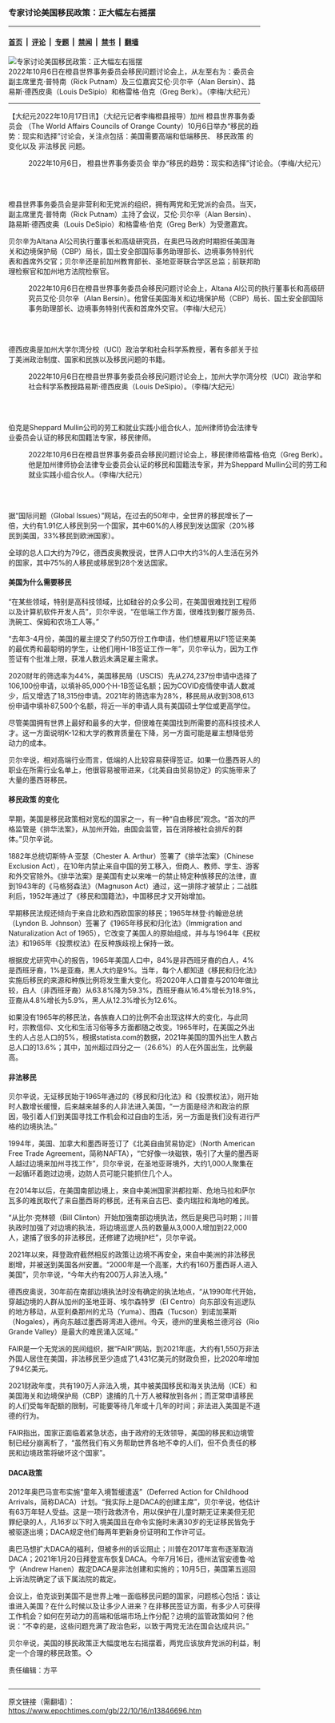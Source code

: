 ### 专家讨论美国移民政策：正大幅左右摇摆

---

#### [首页](../../../..?n13846696) &nbsp;|&nbsp; [评论](../../../../../epoch-comment?n13846696) &nbsp;|&nbsp; [专题](../../../../../epoch-special?n13846696) &nbsp;|&nbsp; [禁闻](../../../../../epoch-news?n13846696) &nbsp;|&nbsp; [禁书](../../../../../books?n13846696) &nbsp;|&nbsp; [翻墙](https://github.com/gfw-breaker/nogfw/blob/master/README.md?n13846696)


<div><img alt="专家讨论美国移民政策：正大幅左右摇摆" class="attachment-djy_600_400 size-djy_600_400 wp-post-image" src="https://i.epochtimes.com/assets/uploads/2022/10/id13846701-IMG_90492-600x400.jpg"/>
<div class="caption">
 2022年10月6日在橙县世界事务委员会移民问题讨论会上，从左至右为：委员会副主席里克·普特南（Rick Putnam）及三位嘉宾艾伦·贝尔辛（Alan Bersin）、路易斯·德西皮奥（Louis DeSipio）和格雷格·伯克（Greg Berk）。（李梅/大纪元）
</div></div><hr/><div class="post_content" id="artbody" itemprop="articleBody">
 <!-- article content begin -->
 <p>
  【大纪元2022年10月17日讯】（大纪元记者李梅橙县报导）加州
  <ok href="https://www.epochtimes.com/gb/tag/%E6%A9%99%E5%8E%BF%E4%B8%96%E7%95%8C%E4%BA%8B%E5%8A%A1%E5%A7%94%E5%91%98%E4%BC%9A.html">
   橙县世界事务委员会
  </ok>
  （The World Affairs Councils of Orange County）10月6日举办“移民的趋势：现实和选择”讨论会，关注点包括：美国需要高端和低端移民、
  <ok href="https://www.epochtimes.com/gb/tag/%E7%A7%BB%E6%B0%91%E6%94%BF%E7%AD%96.html">
   移民政策
  </ok>
  的变化以及
  <ok href="https://www.epochtimes.com/gb/tag/%E9%9D%9E%E6%B3%95%E7%A7%BB%E6%B0%91.html">
   非法移民
  </ok>
  问题。
 </p>
 <figure aria-describedby="caption-attachment-13846709" class="wp-caption aligncenter" id="attachment_13846709" style="width: 600px">
  <ok href="https://i.epochtimes.com/assets/uploads/2022/10/id13846709-IMG_90202.jpg" target="_blank">
   <img alt="" class="size-large wp-image-13846709" src="https://i.epochtimes.com/assets/uploads/2022/10/id13846709-IMG_90202-600x397.jpg"/>
  </ok>
  <br/><figcaption class="wp-caption-text" id="caption-attachment-13846709">
   2022年10月6日，
   <ok href="https://www.epochtimes.com/gb/tag/%E6%A9%99%E5%8E%BF%E4%B8%96%E7%95%8C%E4%BA%8B%E5%8A%A1%E5%A7%94%E5%91%98%E4%BC%9A.html">
    橙县世界事务委员会
   </ok>
   举办“移民的趋势：现实和选择”讨论会。（李梅/大纪元）
  </figcaption><br/>
 </figure><br/>
 <p>
  橙县世界事务委员会是非营利和无党派的组织，拥有两党和无党派的会员。当天，副主席里克·普特南（Rick Putnam）主持了会议，艾伦·贝尔辛（Alan Bersin）、路易斯·德西皮奥（Louis DeSipio）和格雷格·伯克（Greg Berk）为受邀嘉宾。
 </p>
 <p>
  贝尔辛为Altana Al公司执行董事长和高级研究员，在奥巴马政府时期担任美国海关和边境保护局（CBP）局长，国土安全部国际事务助理部长、边境事务特别代表和首席外交官；贝尔辛还是前加州教育部长、圣地亚哥联合学区总监；前联邦助理检察官和加州地方法院检察官。
 </p>
 <figure aria-describedby="caption-attachment-13846703" class="wp-caption aligncenter" id="attachment_13846703" style="width: 600px">
  <ok href="https://i.epochtimes.com/assets/uploads/2022/10/id13846703-IMG_00252.jpg" target="_blank">
   <img alt="" class="size-large wp-image-13846703" src="https://i.epochtimes.com/assets/uploads/2022/10/id13846703-IMG_00252-600x455.jpg"/>
  </ok>
  <br/><figcaption class="wp-caption-text" id="caption-attachment-13846703">
   2022年10月6日在橙县世界事务委员会移民问题讨论会上，Altana Al公司的执行董事长和高级研究员艾伦·贝尔辛（Alan Bersin）。他曾任美国海关和边境保护局（CBP）局长、国土安全部国际事务助理部长、边境事务特别代表和首席外交官。（李梅/大纪元）
  </figcaption><br/>
 </figure><br/>
 <p>
  德西皮奥是加州大学尔湾分校（UCI）政治学和社会科学系教授，著有多部关于拉丁美洲政治制度、国家和民族以及移民问题的书籍。
 </p>
 <figure aria-describedby="caption-attachment-13846702" class="wp-caption aligncenter" id="attachment_13846702" style="width: 600px">
  <ok href="https://i.epochtimes.com/assets/uploads/2022/10/id13846702-IMG_00022-1.jpg" target="_blank">
   <img alt="" class="size-large wp-image-13846702" src="https://i.epochtimes.com/assets/uploads/2022/10/id13846702-IMG_00022-1-600x454.jpg"/>
  </ok>
  <br/><figcaption class="wp-caption-text" id="caption-attachment-13846702">
   2022年10月6日在橙县世界事务委员会移民问题讨论会上，加州大学尔湾分校（UCI）政治学和社会科学系教授路易斯·德西皮奥（Louis DeSipio）。（李梅/大纪元）
  </figcaption><br/>
 </figure><br/>
 <p>
  伯克是Sheppard Mullin公司的劳工和就业实践小组合伙人，加州律师协会法律专业委员会认证的移民和国籍法专家，移民律师。
 </p>
 <figure aria-describedby="caption-attachment-13846708" class="wp-caption aligncenter" id="attachment_13846708" style="width: 600px">
  <ok href="https://i.epochtimes.com/assets/uploads/2022/10/id13846708-IMG_00802.jpg" target="_blank">
   <img alt="" class="size-large wp-image-13846708" src="https://i.epochtimes.com/assets/uploads/2022/10/id13846708-IMG_00802-600x441.jpg"/>
  </ok>
  <br/><figcaption class="wp-caption-text" id="caption-attachment-13846708">
   2022年10月6日在橙县世界事务委员会移民问题讨论会上，移民律师格雷格·伯克（Greg Berk）。他是加州律师协会法律专业委员会认证的移民和国籍法专家，并为Sheppard Mullin公司的劳工和就业实践小组合伙人。（李梅/大纪元）
  </figcaption><br/>
 </figure><br/>
 <p>
  据“国际问题（Global Issues）”网站，在过去的50年中，全世界的移民增长了一倍，大约有1.91亿人移民到另一个国家，其中60%的人移民到发达国家（20%移民到美国，33%移民到欧洲国家）。
 </p>
 <p>
  全球的总人口大约为79亿，德西皮奥教授说，世界人口中大约3%的人生活在另外的国家，其中75%的人移民或移居到28个发达国家。
 </p>
 <h4>
  美国为什么需要移民
 </h4>
 <p>
  “在某些领域，特别是高科技领域，比如硅谷的众多公司，在美国很难找到工程师以及计算机软件开发人员”，贝尔辛说，“在低端工作方面，很难找到餐厅服务员、洗碗工、保姆和农场工人等。”
 </p>
 <p>
  “去年3-4月份，美国的雇主提交了约50万份工作申请，他们想雇用以F1签证来美的最优秀和最聪明的学生，让他们用H-1B签证工作一年”，贝尔辛认为，因为工作签证有个批准上限，获准人数远未满足雇主需求。
 </p>
 <p>
  2020财年的筛选率为44%，美国移民局（USCIS）先从274,237份申请中选择了106,100份申请，以填补85,000个H-1B签证名额；因为COVID疫情使申请人数减少，后又增选了18,315份申请。2021年的筛选率为28%，移民局从收到308,613份申请中填补87,500个名额，将近一半的申请人具有美国硕士学位或更高学位。
 </p>
 <p>
  尽管美国拥有世界上最好和最多的大学，但很难在美国找到所需要的高科技技术人才。这一方面说明K-12和大学的教育质量在下降，另一方面可能是雇主想降低劳动力的成本。
 </p>
 <p>
  贝尔辛说，相对高端行业而言，低端的人比较容易获得签证。如果一位墨西哥人的职业在所需行业名单上，他很容易被带进来，《北美自由贸易协定》的实施带来了大量的墨西哥移民。
 </p>
 <h4>
  <ok href="https://www.epochtimes.com/gb/tag/%E7%A7%BB%E6%B0%91%E6%94%BF%E7%AD%96.html">
   移民政策
  </ok>
  的变化
 </h4>
 <p>
  早期，美国是移民政策相对宽松的国家之一，有一种“自由移民”观念。“首次的严格监管是《排华法案》，从加州开始，由国会监管，旨在消除被社会排斥的群体。”贝尔辛说。
 </p>
 <p>
  1882年总统切斯特·A·亚瑟（Chester A. Arthur）签署了《排华法案》（Chinese Exclusion Act），在10年内禁止来自中国的劳工移入，但商人、教师、学生、游客和外交官除外。《排华法案》是美国有史以来唯一的禁止特定种族移民的法律，直到1943年的《马格努森法》（Magnuson Act）通过，这一排除才被禁止；二战胜利后，1952年通过了《移民和国籍法》，中国移民才又开始增加。
 </p>
 <p>
  早期移民法规还倾向于来自北欧和西欧国家的移民；1965年林登·约翰逊总统（Lyndon B. Johnson）签署了《1965年移民和归化法》（Immigration and Naturalization Act of 1965），它改变了美国人的原始组成，并与与1964年《民权法》和1965年《投票权法》在反种族歧视上保持一致。
 </p>
 <p>
  根据皮尤研究中心的报告，1965年美国人口中，84%是非西班牙裔的白人，4%是西班牙裔，1%是亚裔，黑人大约是9%。当年，每个人都知道《移民和归化法》实施后移民的来源和种族比例将发生重大变化。将2020年人口普查与2010年做比较，白人（非西班牙裔）从63.8%降为59.3%，西班牙裔从16.4%增长为18.9%，亚裔从4.8%增长为5.9%，黑人从12.3%增长为12.6%。
 </p>
 <p>
  如果没有1965年的移民法，各族裔人口的比例不会出现这样大的变化，与此同时，宗教信仰、文化和生活习俗等多方面都随之改变。1965年时，在美国之外出生的人占总人口的5%，根据statista.com的数据，2021年美国的国外出生人数占总人口的13.6%；其中，加州超过四分之一（26.6%）的人在外国出生，比例最高。
 </p>
 <h4>
  <ok href="https://www.epochtimes.com/gb/tag/%E9%9D%9E%E6%B3%95%E7%A7%BB%E6%B0%91.html">
   非法移民
  </ok>
 </h4>
 <p>
  贝尔辛说，无证移民始于1965年通过的《移民和归化法》和《投票权法》，刚开始时人数增长缓慢，后来越来越多的人非法进入美国，“一方面是经济和政治的原因，吸引着人们到美国寻找工作机会和过自由的生活，另一方面是我们没有进行严格的边境执法。”
 </p>
 <p>
  1994年，美国、加拿大和墨西哥签订了《北美自由贸易协定》（North American Free Trade Agreement，简称NAFTA），“它好像一块磁铁，吸引了大量的墨西哥人越过边境来加州寻找工作”，贝尔辛说，在圣地亚哥境外，大约1,000人聚集在一起循环着跑过边境，边防人员可能只能抓住几个人。
 </p>
 <p>
  在2014年以后，在美国南部边境上，来自中美洲国家洪都拉斯、危地马拉和萨尔瓦多的难民取代了来自墨西哥的移民，还有来自古巴、委内瑞拉和海地的难民。
 </p>
 <p>
  “从比尔·克林顿（Bill Clinton）开始加强南部边境执法，然后是奥巴马时期；川普执政时加强了对边境的执法，将边境巡逻人员的数量从3,000人增加到22,000人，逮捕了很多的非法移民，还修建了边境护栏”，贝尔辛说。
 </p>
 <p>
  2021年以来，拜登政府截然相反的政策让边境不再安全，来自中美洲的非法移民剧增，并被送到美国各州安置。“2000年是一个高峯，大约有160万墨西哥人进入美国”，贝尔辛说，“今年大约有200万人非法入境。”
 </p>
 <p>
  德西皮奥说，30年前在南部边境执法时没有确定的执法地点，“从1990年代开始，穿越边境的人群从加州的圣地亚哥、埃尔森特罗（El Centro）向东部没有巡逻队的地方移动，从亚利桑那州的尤马（Yuma）、图森（Tucson）到诺加莱斯（Nogales），再向东越过墨西哥湾进入德州。今天，德州的里奥格兰德河谷（Rio Grande Valley）是最大的难民涌入区域。”
 </p>
 <p>
  FAIR是一个无党派的民间组织，据“FAIR”网站，到2021年底，大约有1,550万非法外国人居住在美国，非法移民至少造成了1,431亿美元的财政负担，比2020年增加了94亿美元。
 </p>
 <p>
  2021财政年度，共有190万人非法入境，其中被美国移民和海关执法局（ICE）和美国海关和边境保护局（CBP）逮捕的几十万人被释放到各州；而正常申请移民的人们受每年配额的限制，可能要等待几年或十几年的时间；非法进入美国是不道德的行为。
 </p>
 <p>
  FAIR指出，国家正面临着紧急状态，由于政府的无效领导，美国的移民和边境管制已经分崩离析了，“虽然我们有义务帮助世界各地不幸的人们，但不负责任的移民和边境政策将破坏这个国家”。
 </p>
 <h4>
  <ok href="https://www.epochtimes.com/gb/tag/daca%E6%94%BF%E7%AD%96.html">
   DACA政策
  </ok>
 </h4>
 <p>
  2012年奥巴马宣布实施“童年入境暂缓遣返”（Deferred Action for Childhood Arrivals，简称DACA）计划。“我实际上是DACA的创建主席”，贝尔辛说，他估计有63万年轻人受益。这是一项行政救济令，用以保护在儿童时期无证来美但无犯罪纪录的人，凡16岁以下时入境美国且在命令实施时未满30岁的无证移民皆免于被驱逐出境；DACA规定他们每两年更新身份证明和工作许可证。
 </p>
 <p>
  奥巴马想扩大DACA的福利，但被多州的诉讼阻止；川普在2017年宣布逐渐取消DACA；2021年1月20日拜登宣布恢复DACA。今年7月16日，德州法官安德鲁·哈宁（Andrew Hanen）裁定DACA是非法创建和实施的；10月5日，美国第五巡回上诉法院确定了该下属法院的裁定。
 </p>
 <p>
  会议上，伯克谈到美国不是世界上唯一面临移民问题的国家，问题核心包括：该让谁进入美国？在什么时候以及让多少人进来？在非移民签证方面，有多少人可获得工作机会？如何在劳动力的高端和低端市场上作分配？边境的监管政策如何？他说：“不幸的是，这些问题充满了政治色彩，以致于两党无法在国会达成共识。”
 </p>
 <p>
  贝尔辛说，美国的移民政策正大幅度地左右摇摆着，两党应该放弃党派的利益，制定一个合理的移民政策。◇
 </p>
 <p>
  责任编辑：方平
 </p>
 <!-- article content end -->
 <div id="below_article_ad">
 </div>
</div>


<img src='http://gfw-breaker.win/easy2view/pages/ncid1078159/n13846696.md' width='0px' height='0px'/>

---

原文链接（需翻墙）：https://www.epochtimes.com/gb/22/10/16/n13846696.htm